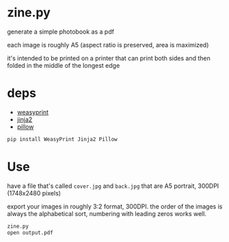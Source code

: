 # zine.py

generate a simple photobook as a pdf

each image is roughly A5 (aspect ratio is preserved, area is maximized)

it's intended to be printed on a printer that can print both sides and then folded in the middle of the longest edge

# deps

- [weasyprint](https://weasyprint.org/)
- [jinja2](http://jinja.pocoo.org/docs/2.10/)
- [pillow](https://pillow.readthedocs.io/en/5.3.x/)

```sh
pip install WeasyPrint Jinja2 Pillow
```

# Use

have a file that's called `cover.jpg` and `back.jpg` that are A5 portrait, 300DPI (1748x2480 pixels)

export your images in roughly 3:2 format, 300DPI. the order of the images is
always the alphabetical sort, numbering with leading zeros works well.

```sh
zine.py
open output.pdf
```

